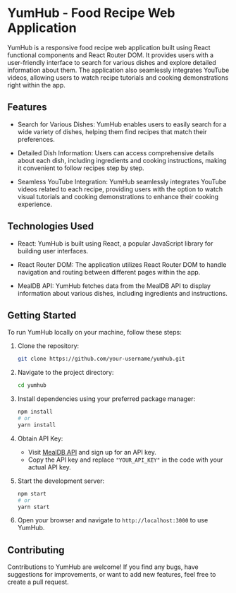 # YumHub - Food Recipe Web Application

YumHub is a responsive food recipe web application built using React functional components and React Router DOM. It provides users with a user-friendly interface to search for various dishes and explore detailed information about them. The application also seamlessly integrates YouTube videos, allowing users to watch recipe tutorials and cooking demonstrations right within the app.

## Features

- Search for Various Dishes: YumHub enables users to easily search for a wide variety of dishes, helping them find recipes that match their preferences.

- Detailed Dish Information: Users can access comprehensive details about each dish, including ingredients and cooking instructions, making it convenient to follow recipes step by step.

- Seamless YouTube Integration: YumHub seamlessly integrates YouTube videos related to each recipe, providing users with the option to watch visual tutorials and cooking demonstrations to enhance their cooking experience.

## Technologies Used

- React: YumHub is built using React, a popular JavaScript library for building user interfaces.

- React Router DOM: The application utilizes React Router DOM to handle navigation and routing between different pages within the app.

- MealDB API: YumHub fetches data from the MealDB API to display information about various dishes, including ingredients and instructions.

## Getting Started

To run YumHub locally on your machine, follow these steps:

1. Clone the repository:
   ```bash
   git clone https://github.com/your-username/yumhub.git
   ```

2. Navigate to the project directory:
   ```bash
   cd yumhub
   ```

3. Install dependencies using your preferred package manager:
   ```bash
   npm install
   # or
   yarn install
   ```

4. Obtain API Key:
   - Visit [MealDB API](https://www.themealdb.com/api.php) and sign up for an API key.
   - Copy the API key and replace `"YOUR_API_KEY"` in the code with your actual API key.

5. Start the development server:
   ```bash
   npm start
   # or
   yarn start
   ```

6. Open your browser and navigate to `http://localhost:3000` to use YumHub.

## Contributing

Contributions to YumHub are welcome! If you find any bugs, have suggestions for improvements, or want to add new features, feel free to create a pull request.
